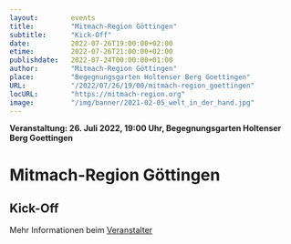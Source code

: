 ```yaml
---
layout:        events
title:         "Mitmach-Region Göttingen"
subtitle:      "Kick-Off"
date:          2022-07-26T19:00:00+02:00
etime:         2022-07-26T21:00:00+02:00
publishdate:   2022-07-24T00:00:00+01:00
author:        "Mitmach-Region Göttingen"
place:         "Begegnungsgarten Holtenser Berg Goettingen"
URL:           "/2022/07/26/19/00/mitmach-region_goettingen"
locURL:        "https://mitmach-region.org"
image:         "/img/banner/2021-02-05_welt_in_der_hand.jpg"
---
```


**Veranstaltung: 26. Juli 2022, 19:00 Uhr, Begegnungsgarten Holtenser Berg Goettingen**

Mitmach-Region Göttingen
===========

Kick-Off
-----------



Mehr Informationen beim [Veranstalter](https://mitmach-region.org)
